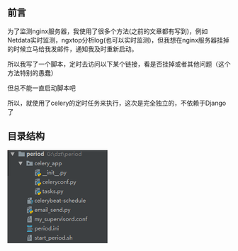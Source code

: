## 前言

为了监测nginx服务器，我使用了很多个方法(之前的文章都有写到)，例如Netdata实时监测，ngxtop分析log(也可以实时监测)，但我想在nginx服务器挂掉的时候立马给我发邮件，通知我及时重新启动。

所以我写了一个脚本，定时去访问以下某个链接，看是否挂掉或者其他问题（这个方法特别的愚蠢）

但总不能一直启动脚本吧

所以，就使用了celery的定时任务来执行，这次是完全独立的，不依赖于Django了



## 目录结构



![](https://raw.githubusercontent.com/yanshigou/yanshigou.github.io/master/img/t/period.png)
